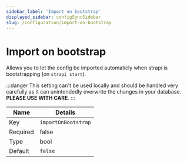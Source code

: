 ```yaml
---
sidebar_label: 'Import on bootstrap'
displayed_sidebar: configSyncSidebar
slug: /configuration/import-on-bootstrap
---
```


# Import on bootstrap

Allows you to let the config be imported automaticly when strapi is bootstrapping (on `strapi start`). 

:::danger
This setting can't be used locally and should be handled very carefully as it can unintendedly overwrite the changes in your database. **PLEASE USE WITH CARE**.
:::

| Name | Details |
| ---- | ------- |
| Key | `importOnBootstrap` |
| Required | false |
| Type | bool |
| Default | `false` |
